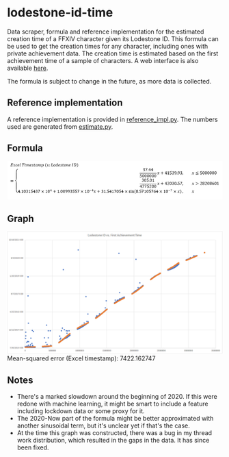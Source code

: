 # lodestone-id-time
Data scraper, formula and reference implementation for the estimated creation time of a FFXIV character given its Lodestone ID. This formula can be used to get the creation times for any character, including ones with private achievement data. The creation time is estimated based on the first achievement time of a sample of characters. A web interface is also available [here](https://karashiiro.github.io/lodestone-when/).

The formula is subject to change in the future, as more data is collected.

## Reference implementation
A reference implementation is provided in [reference_impl.py](reference_impl.py).
The numbers used are generated from [estimate.py](estimate.py).

## Formula
![Formula for Excel timestamp calculation of character creation time from a Lodestone ID](formula.png)

## Graph
![Graph showing relationship between Lodestone ID and character creation time](graph.png)
Mean-squared error (Excel timestamp): 7422.162747

## Notes
* There's a marked slowdown around the beginning of 2020. If this were redone with
  machine learning, it might be smart to include a feature including lockdown data
  or some proxy for it.
* The 2020-Now part of the formula might be better approximated with another
  sinusoidal term, but it's unclear yet if that's the case.
* At the time this graph was constructed, there was a bug in my thread work distribution,
  which resulted in the gaps in the data. It has since been fixed.
